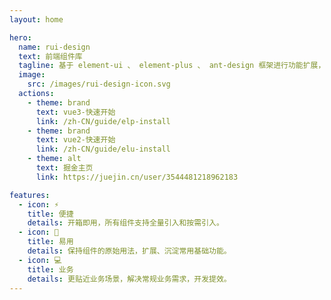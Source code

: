 ```yaml
---
layout: home

hero:
  name: rui-design
  text: 前端组件库
  tagline: 基于 element-ui 、 element-plus 、 ant-design 框架进行功能扩展，提供更接近业务场景的组件。
  image:
    src: /images/rui-design-icon.svg
  actions:
    - theme: brand
      text: vue3-快速开始
      link: /zh-CN/guide/elp-install
    - theme: brand
      text: vue2-快速开始
      link: /zh-CN/guide/elu-install
    - theme: alt
      text: 掘金主页
      link: https://juejin.cn/user/3544481218962183

features:
  - icon: ⚡️
    title: 便捷
    details: 开箱即用，所有组件支持全量引入和按需引入。
  - icon: 🤟
    title: 易用
    details: 保持组件的原始用法，扩展、沉淀常用基础功能。
  - icon: 💻
    title: 业务
    details: 更贴近业务场景，解决常规业务需求，开发提效。
---
```


